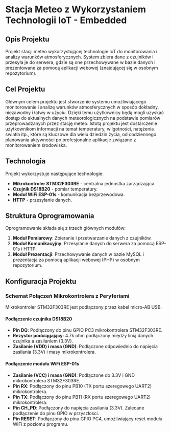 # Stacja Meteo z Wykorzystaniem Technologii IoT - Embedded

## Opis Projektu

Projekt stacji meteo wykorzystującej technologie IoT do monitorowania i analizy warunków atmosferycznych. System zbiera dane z czujników i przesyła je do serwera, gdzie są one przechowywane w bazie danych i prezentowane za pomocą aplikacji webowej (znajdującej się w osobnym repozytorium).

## Cel Projektu

Głównym celem projektu jest stworzenie systemu umożliwiającego monitorowanie i analizę warunków atmosferycznych w sposób dokładny, niezawodny i łatwy w użyciu. Dzięki temu użytkownicy będą mogli uzyskać dostęp do aktualnych danych meteorologicznych na podstawie pomiarów przeprowadzanych przez stację meteo. Istotą projektu jest dostarczenie użytkownikom informacji na temat temperatury, wilgotności, natężenia światła itp., które są kluczowe dla wielu dziedzin życia, od codziennego planowania aktywności po profesjonalne aplikacje związane z monitorowaniem środowiska.

## Technologia

Projekt wykorzystuje następujące technologie:
- **Mikrokontroler STM32F303RE** - centralna jednostka zarządzająca.
- **Czujnik DS18B20** - pomiar temperatury.
- **Moduł WiFi ESP-01s** - komunikacja bezprzewodowa.
- **HTTP** - przesyłanie danych.

## Struktura Oprogramowania

Oprogramowanie składa się z trzech głównych modułów:
1. **Moduł Pomiarowy**: Zbieranie i przetwarzanie danych z czujników.
2. **Moduł Komunikacyjny**: Przesyłanie danych do serwera za pomocą ESP-01s i HTTP.
3. **Moduł Prezentacji**: Przechowywanie danych w bazie MySQL i prezentacja za pomocą aplikacji webowej (PHP) w osobnym repozytorium.

## Konfiguracja Projektu

### Schemat Połączeń Mikrokontrolera z Peryferiami

Mikrokontroler STM32F303RE jest podłączony przez kabel micro-AB USB.

#### Podłączenie czujnika DS18B20
- **Pin DQ**: Podłączony do pinu GPIO PC3 mikrokontrolera STM32F303RE.
- **Rezystor podciągający**: 4.7k ohm podłączony między linią danych czujnika a zasilaniem (3.3V).
- **Zasilanie (VDD) i masa (GND)**: Podłączone odpowiednio do napięcia zasilania (3.3V) i masy mikrokontrolera.

#### Podłączenie modułu WiFi ESP-01s
- **Zasilanie (VCC) i masa (GND)**: Podłączone do 3.3V i GND mikrokontrolera STM32F303RE.
- **Pin RX**: Podłączony do pinu PB10 (TX portu szeregowego UART2) mikrokontrolera.
- **Pin TX**: Podłączony do pinu PB11 (RX portu szeregowego UART2) mikrokontrolera.
- **Pin CH_PD**: Podłączony do napięcia zasilania (3.3V). Zalecane podłączenie do pinu GPIO w przyszłości.
- **Pin RESET**: Podłączony do pinu GPIO PC4, umożliwiający reset modułu WiFi z poziomu programu.
